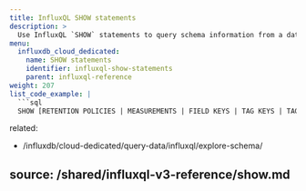 ```yaml
---
title: InfluxQL SHOW statements
description: >
  Use InfluxQL `SHOW` statements to query schema information from a database.
menu:
  influxdb_cloud_dedicated:
    name: SHOW statements
    identifier: influxql-show-statements
    parent: influxql-reference
weight: 207
list_code_example: |
  ```sql
  SHOW [RETENTION POLICIES | MEASUREMENTS | FIELD KEYS | TAG KEYS | TAG VALUES]
  ```
related:
  - /influxdb/cloud-dedicated/query-data/influxql/explore-schema/

source: /shared/influxql-v3-reference/show.md
---
```

